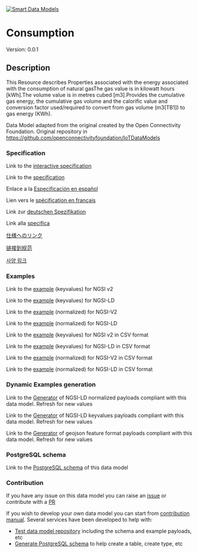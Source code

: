 [![Smart Data Models](https://smartdatamodels.org/wp-content/uploads/2022/01/SmartDataModels_logo.png "Logo")](https://smartdatamodels.org)
# Consumption
Version: 0.0.1

## Description 

This Resource describes Properties associated with the energy associated with the consumption of natural gasThe gas value is in kilowatt hours [kWh].The volume value is in metres cubed [m3].Provides the cumulative gas energy, the cumulative gas volume and the calorific value and conversion factor used/required to convert from gas volume (m3[TB1]) to gas energy (KWh).

Data Model adapted from the original created by the Open Connectivity Foundation. Original repository in https://github.com/openconnectivityfoundation/IoTDataModels
### Specification

Link to the [interactive specification](https://swagger.lab.fiware.org/?url=https://smart-data-models.github.io/dataModel.OCF/Consumption/swagger.yaml)

Link to the [specification](https://github.com/smart-data-models/dataModel.OCF/blob/master/Consumption/doc/spec.md)

Enlace a la [Especificación en español](https://github.com/smart-data-models/dataModel.OCF/blob/master/Consumption/doc/spec_ES.md)

Lien vers le [spécification en français](https://github.com/smart-data-models/dataModel.OCF/blob/master/Consumption/doc/spec_FR.md)

Link zur [deutschen Spezifikation](https://github.com/smart-data-models/dataModel.OCF/blob/master/Consumption/doc/spec_DE.md)

Link alla [specifica](https://github.com/smart-data-models/dataModel.OCF/blob/master/Consumption/doc/spec_IT.md)

[仕様へのリンク](https://github.com/smart-data-models/dataModel.OCF/blob/master/Consumption/doc/spec_JA.md)

[链接到规范](https://github.com/smart-data-models/dataModel.OCF/blob/master/Consumption/doc/spec_ZH.md)

[사양 링크](https://github.com/smart-data-models/dataModel.OCF/blob/master/Consumption/doc/spec_KO.md)
### Examples

Link to the [example](https://smart-data-models.github.io/dataModel.OCF/Consumption/examples/example.json) (keyvalues) for NGSI v2

Link to the [example](https://smart-data-models.github.io/dataModel.OCF/Consumption/examples/example.jsonld) (keyvalues) for NGSI-LD

Link to the [example](https://smart-data-models.github.io/dataModel.OCF/Consumption/examples/example-normalized.json) (normalized) for NGSI-V2

Link to the [example](https://smart-data-models.github.io/dataModel.OCF/Consumption/examples/example-normalized.jsonld) (normalized) for NGSI-LD

Link to the [example](https://github.com/smart-data-models/dataModel.OCF/blob/master/Consumption/examples/example.json.csv) (keyvalues) for NGSI v2 in CSV format

Link to the [example](https://github.com/smart-data-models/dataModel.OCF/blob/master/Consumption/examples/example.jsonld.csv) (keyvalues) for NGSI-LD in CSV format

Link to the [example](https://github.com/smart-data-models/dataModel.OCF/blob/master/Consumption/examples/example-normalized.json.csv) (normalized) for NGSI-V2 in CSV format

Link to the [example](https://github.com/smart-data-models/dataModel.OCF/blob/master/Consumption/examples/example-normalized.jsonld.csv) (normalized) for NGSI-LD in CSV format
### Dynamic Examples generation

Link to the [Generator](https://smartdatamodels.org/extra/ngsi-ld_generator.php?schemaUrl=https://raw.githubusercontent.com/smart-data-models/dataModel.OCF/master/Consumption/schema.json&email=info@smartdatamodels.org) of NGSI-LD normalized payloads compliant with this data model. Refresh for new values

Link to the [Generator](https://smartdatamodels.org/extra/ngsi-ld_generator_keyvalues.php?schemaUrl=https://raw.githubusercontent.com/smart-data-models/dataModel.OCF/master/Consumption/schema.json&email=info@smartdatamodels.org) of NGSI-LD keyvalues payloads compliant with this data model. Refresh for new values

Link to the [Generator](https://smartdatamodels.org/extra/geojson_features_generator.php?schemaUrl=https://raw.githubusercontent.com/smart-data-models/dataModel.OCF/master/Consumption/schema.json&email=info@smartdatamodels.org) of geojson feature format payloads compliant with this data model. Refresh for new values
### PostgreSQL schema

Link to the [PostgreSQL schema](https://github.com/smart-data-models/dataModel.OCF/blob/master/Consumption/schema.sql) of this data model
### Contribution

 If you have any issue on this data model you can raise an [issue](https://github.com/smart-data-models/dataModel.OCF/issues)  or contribute with a [PR](https://github.com/smart-data-models/dataModel.OCF/pulls)

 If you wish to develop your own data model you can start from [contribution manual](https://bit.ly/contribution_manual). Several services have been developed to help with: 
 - [Test data model repository](https://smartdatamodels.org/index.php/data-models-contribution-api/) including the schema and example payloads, etc
 - [Generate PostgreSQL schema](https://smartdatamodels.org/index.php/sql-service/) to help create a table, create type, etc